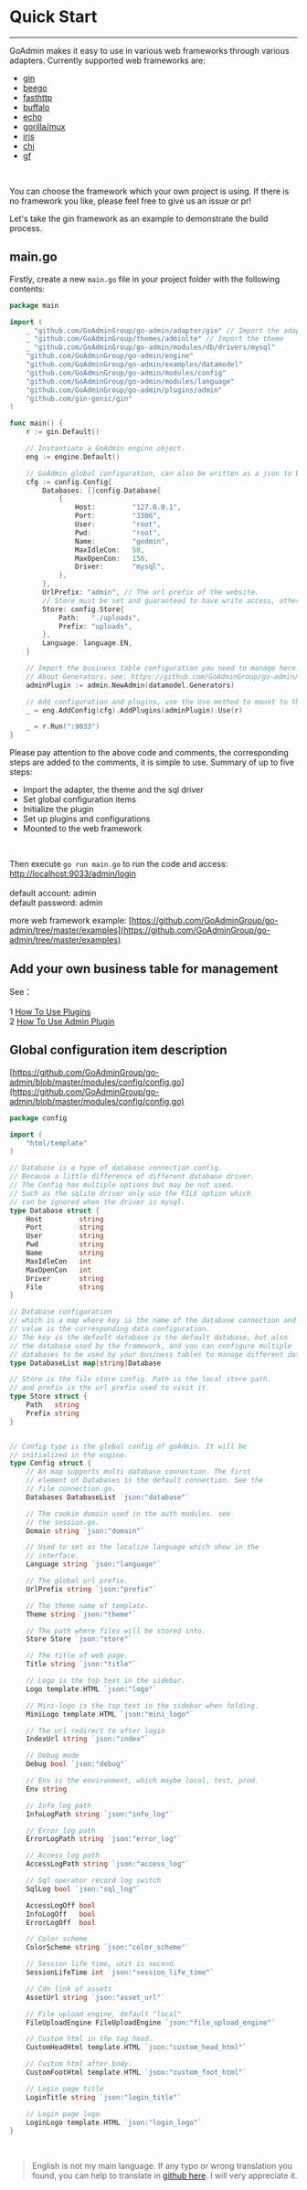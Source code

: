 # Quick Start
---

GoAdmin makes it easy to use in various web frameworks through various adapters. Currently supported web frameworks are:

- [gin](http://github.com/gin-gonic/gin)
- [beego](https://github.com/astaxie/beego)
- [fasthttp](https://github.com/valyala/fasthttp)
- [buffalo](https://github.com/gobuffalo/buffalo)
- [echo](https://github.com/labstack/echo)
- [gorilla/mux](http://github.com/gorilla/mux)
- [iris](https://github.com/kataras/iris)
- [chi](https://github.com/go-chi/chi)
- [gf](https://github.com/gogf/gf)

<br>

You can choose the framework which your own project is using. If there is no framework you like, please feel free to give us an issue or pr!

Let's take the gin framework as an example to demonstrate the build process.

## main.go

Firstly, create a new ```main.go``` file in your project folder with the following contents:

```go
package main

import (
	_ "github.com/GoAdminGroup/go-admin/adapter/gin" // Import the adapter, it must be imported. If it is not imported, you need to define it yourself.
	_ "github.com/GoAdminGroup/themes/adminlte" // Import the theme
	_ "github.com/GoAdminGroup/go-admin/modules/db/drivers/mysql"
	"github.com/GoAdminGroup/go-admin/engine"
	"github.com/GoAdminGroup/go-admin/examples/datamodel"
	"github.com/GoAdminGroup/go-admin/modules/config"
	"github.com/GoAdminGroup/go-admin/modules/language"
	"github.com/GoAdminGroup/go-admin/plugins/admin"
	"github.com/gin-gonic/gin"
)

func main() {
	r := gin.Default()

	// Instantiate a GoAdmin engine object.
	eng := engine.Default()

	// GoAdmin global configuration, can also be written as a json to be imported.
	cfg := config.Config{
		Databases: []config.Database{
			{
				Host:         "127.0.0.1",
				Port:         "3306",
				User:         "root",
				Pwd:          "root",
				Name:         "godmin",
				MaxIdleCon:   50,
				MaxOpenCon:   150,
				Driver:       "mysql",
			},
		},
		UrlPrefix: "admin", // The url prefix of the website.
		// Store must be set and guaranteed to have write access, otherwise new administrator users cannot be added.
		Store: config.Store{
			Path:   "./uploads",
			Prefix: "uploads",
		},
		Language: language.EN,
	}

	// Import the business table configuration you need to manage here.
	// About Generators，see: https://github.com/GoAdminGroup/go-admin/blob/master/examples/datamodel/tables.go
	adminPlugin := admin.NewAdmin(datamodel.Generators)

	// Add configuration and plugins, use the Use method to mount to the web framework.
	_ = eng.AddConfig(cfg).AddPlugins(adminPlugin).Use(r)

	_ = r.Run(":9033")
}
```

Please pay attention to the above code and comments, the corresponding steps are added to the comments, it is simple to use. Summary of up to five steps:

- Import the adapter, the theme and the sql driver
- Set global configuration items
- Initialize the plugin
- Set up plugins and configurations
- Mounted to the web framework

<br>

Then execute ```go run main.go``` to run the code and access: [http://localhost:9033/admin/login](http://localhost:9033/admin/login) <br>
<br>
default account: admin<br>
default password: admin

more web framework example: [https://github.com/GoAdminGroup/go-admin/tree/master/examples](https://github.com/GoAdminGroup/go-admin/tree/master/examples)

## Add your own business table for management

See：<br><br>
1 [How To Use Plugins](plugins/plugins)<br>
2 [How To Use Admin Plugin](plugins/admin)

## Global configuration item description

[https://github.com/GoAdminGroup/go-admin/blob/master/modules/config/config.go](https://github.com/GoAdminGroup/go-admin/blob/master/modules/config/config.go)

```go
package config

import (
	"html/template"
)

// Database is a type of database connection config.
// Because a little difference of different database driver.
// The Config has multiple options but may be not used.
// Such as the sqlite driver only use the FILE option which
// can be ignored when the driver is mysql.
type Database struct {
	Host         string
	Port         string
	User         string
	Pwd          string
	Name         string
	MaxIdleCon   int
	MaxOpenCon   int
	Driver       string
	File         string
}

// Database configuration
// which is a map where key is the name of the database connection and 
// value is the corresponding data configuration.
// The key is the default database is the default database, but also 
// the database used by the framework, and you can configure multiple 
// databases to be used by your business tables to manage different databases.
type DatabaseList map[string]Database

// Store is the file store config. Path is the local store path.
// and prefix is the url prefix used to visit it.
type Store struct {
	Path   string
	Prefix string
}


// Config type is the global config of goAdmin. It will be
// initialized in the engine.
type Config struct {
	// An map supports multi database connection. The first
	// element of Databases is the default connection. See the
	// file connection.go.
	Databases DatabaseList `json:"database"`

	// The cookie domain used in the auth modules. see
	// the session.go.
	Domain string `json:"domain"`

	// Used to set as the localize language which show in the
	// interface.
	Language string `json:"language"`

	// The global url prefix.
	UrlPrefix string `json:"prefix"`

	// The theme name of template.
	Theme string `json:"theme"`

	// The path where files will be stored into.
	Store Store `json:"store"`

	// The title of web page.
	Title string `json:"title"`

	// Logo is the top text in the sidebar.
	Logo template.HTML `json:"logo"`

	// Mini-logo is the top text in the sidebar when folding.
	MiniLogo template.HTML `json:"mini_logo"`

	// The url redirect to after login
	IndexUrl string `json:"index"`

	// Debug mode
	Debug bool `json:"debug"`

	// Env is the environment, which maybe local, test, prod.
	Env string

	// Info log path
	InfoLogPath string `json:"info_log"`

	// Error log path
	ErrorLogPath string `json:"error_log"`

	// Access log path
	AccessLogPath string `json:"access_log"`

	// Sql operator record log switch
	SqlLog bool `json:"sql_log"`

	AccessLogOff bool
	InfoLogOff   bool
	ErrorLogOff  bool

	// Color scheme
	ColorScheme string `json:"color_scheme"`

	// Session life time, unit is second.
	SessionLifeTime int `json:"session_life_time"`

	// Cdn link of assets
	AssetUrl string `json:"asset_url"`

	// File upload engine, default "local"
	FileUploadEngine FileUploadEngine `json:"file_upload_engine"`

	// Custom html in the tag head.
	CustomHeadHtml template.HTML `json:"custom_head_html"`

	// Custom html after body.
	CustomFootHtml template.HTML `json:"custom_foot_html"`

	// Login page title
	LoginTitle string `json:"login_title"`

	// Login page logo
	LoginLogo template.HTML `json:"login_logo"`
}

```

<br>

> English is not my main language. If any typo or wrong translation you found, you can help to translate in [github here](https://github.com/GoAdminGroup/docs). I will very appreciate it.